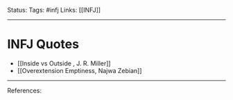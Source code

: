 Status:
Tags: #infj
Links: [[INFJ]]
___
# INFJ Quotes
- [[Inside vs Outside , J. R. Miller]]
- [[Overextension Emptiness, Najwa Zebian]]
___
References:
